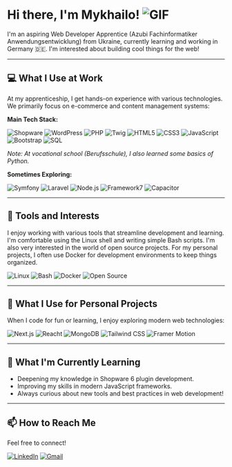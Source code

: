 # Hi there, I'm Mykhailo! ![GIF](https://media.giphy.com/media/hvRJCLFzcasrR4ia7z/giphy.gif)

I'm an aspiring Web Developer Apprentice (Azubi Fachinformatiker Anwendungsentwicklung) from Ukraine, currently learning and working in Germany 🇩🇪.
I'm interested about building cool things for the web!

---

## 💻 What I Use at Work

At my apprenticeship, I get hands-on experience with various technologies. We primarily focus on e-commerce and content management systems:

**Main Tech Stack:**

![Shopware](https://img.shields.io/badge/Shopware-%23189EFF?style=for-the-badge&logo=shopware&logoColor=white)
![WordPress](https://img.shields.io/badge/WordPress-%2321759B?style=for-the-badge&logo=wordpress&logoColor=white)
![PHP](https://img.shields.io/badge/PHP-%23777BB4?style=for-the-badge&logo=php&logoColor=white)
![Twig](https://img.shields.io/badge/Twig-88C760?style=for-the-badge)
![HTML5](https://img.shields.io/badge/HTML5-%23E34F26?style=for-the-badge&logo=html5&logoColor=white)
![CSS3](https://img.shields.io/badge/CSS3-%231572B6?style=for-the-badge&logo=css3&logoColor=white)
![JavaScript](https://img.shields.io/badge/JavaScript-%23F7DF1E?style=for-the-badge&logo=javascript&logoColor=%23323330)
![Bootstrap](https://img.shields.io/badge/Bootstrap-%237952B3?style=for-the-badge&logo=bootstrap&logoColor=white)
![SQL](https://img.shields.io/badge/SQL-%234479A1?style=for-the-badge&logo=mysql&logoColor=white)

*Note: At vocational school (Berufsschule), I also learned some basics of Python.*

**Sometimes Exploring:**

![Symfony](https://img.shields.io/badge/Symfony-%23000000?style=for-the-badge&logo=symfony&logoColor=white)
![Laravel](https://img.shields.io/badge/Laravel-%23FF2D20?style=for-the-badge&logo=laravel&logoColor=white)
![Node.js](https://img.shields.io/badge/Node.js-%23339933?style=for-the-badge&logo=node.js&logoColor=white)
![Framework7](https://img.shields.io/badge/Framework7-FF2D55?style=for-the-badge)
![Capacitor](https://img.shields.io/badge/Capacitor-119EFF?style=for-the-badge)

---

## 🔧 Tools and Interests

I enjoy working with various tools that streamline development and learning. I'm comfortable using the Linux shell and writing simple Bash scripts. I'm also very interested in the world of open source projects. For my personal projects, I often use Docker for development environments to keep things organized.

![Linux](https://img.shields.io/badge/Linux-FCC624?style=for-the-badge&logo=linux&logoColor=black)
![Bash](https://img.shields.io/badge/Bash-%23121011?style=for-the-badge&logo=gnu-bash&logoColor=white)
![Docker](https://img.shields.io/badge/Docker-%230db7ed?style=for-the-badge&logo=docker&logoColor=white)
![Open Source](https://img.shields.io/badge/Open%20Source-%2330A3DC?style=for-the-badge&logo=opensourceinitiative&logoColor=white)

---

## 🚀 What I Use for Personal Projects

When I code for fun or learning, I enjoy exploring modern web technologies:

![Next.js](https://img.shields.io/badge/Next.js-%23000000?style=for-the-badge&logo=next.js&logoColor=white)
![Reacht](https://img.shields.io/badge/React-%2361DAFB.svg?style=for-the-badge&logo=react&logoColor=black)
![MongoDB](https://img.shields.io/badge/MongoDB-%2347A248?style=for-the-badge&logo=mongodb&logoColor=white)
![Tailwind CSS](https://img.shields.io/badge/Tailwind_CSS-%2306B6D4?style=for-the-badge&logo=tailwindcss&logoColor=white)
![Framer Motion](https://img.shields.io/badge/Framer_Motion-%230055FF?style=for-the-badge&logo=framer&logoColor=white)

---

## 🌱 What I'm Currently Learning

* Deepening my knowledge in Shopware 6 plugin development.
* Improving my skills in modern JavaScript frameworks.
* Always curious about new tools and best practices in web development!

---

## 📫 How to Reach Me

Feel free to connect!

[![LinkedIn](https://img.shields.io/badge/linkedin-%230077B5.svg?style=for-the-badge&logo=linkedin&logoColor=white)](https://www.linkedin.com/in/mykhailo-solovey-34345934a/)
[![Gmail](https://img.shields.io/badge/Gmail-D14836?style=for-the-badge&logo=gmail&logoColor=white)](mailto:msolovey.job@gmail.com)
